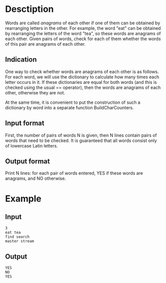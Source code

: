 # Desctiption

Words are called *anagrams* of each other if one of them can be obtained by rearranging letters in the other. For example, the word "eat" can be obtained by rearranging the letters of the word "tea", so these words are anagrams of each other. Given pairs of words, check for each of them whether the words of this pair are anagrams of each other.

## Indication

One way to check whether words are anagrams of each other is as follows. For each word, we will use the dictionary to calculate how many times each letter occurs in it. If these dictionaries are equal for both words (and this is checked using the usual == operator), then the words are anagrams of each other, otherwise they are not.

At the same time, it is convenient to put the construction of such a dictionary by word into a separate function BuildCharCounters.

## Input format
First, the number of pairs of words N is given, then N lines contain pairs of words that need to be checked. It is guaranteed that all words consist only of lowercase Latin letters.

## Output format
Print N lines: for each pair of words entered, YES if these words are anagrams, and NO otherwise.

# Example

## Input
```
3
eat tea
find search
master stream
```

## Output

```
YES
NO
YES
```